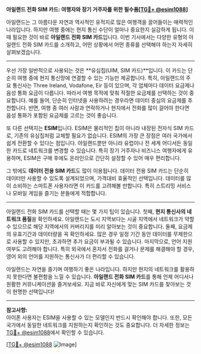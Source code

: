 **아일랜드 전화 SIM 카드: 여행자와 장기 거주자를 위한 필수품[[TG💪+ @esim1088](https://t.me/s/esim1088)]**

아일랜드는 그 아름다운 자연과 역사적인 유적지로 많은 여행객을 끌어들이는 매력적인 나라입니다. 하지만 여행 중에는 현지 통신 수단이 얼마나 중요한지 실감하게 됩니다. 이때 필요한 것이 바로 **아일랜드 전화 SIM 카드**입니다. 이번 기사에서는 다양한 유형의 아일랜드 전화 SIM 카드를 소개하고, 어떤 상황에서 어떤 종류를 선택해야 하는지 자세히 살펴보겠습니다.

---

우선 가장 일반적으로 사용되는 것은 **유심칩(UIM, SIM 카드)**입니다. 이 카드는 단순히 여행 중에 현지 통신망에 연결할 수 있는 기능만 제공합니다. 특히, 아일랜드의 주요 통신사는 Three Ireland, Vodafone, Eir 등이 있으며, 각 업체마다 데이터 요금제나 음성 통화 요금이 다릅니다. 따라서 여행 목적에 맞춰 적절한 요금제를 선택하는 것이 중요합니다. 예를 들어, 단순히 인터넷을 사용하려는 경우라면 데이터 중심의 요금제를 추천합니다. 반면, 여행 중 여러 사람과 연락하거나 현지에서 전화를 많이 걸어야 한다면 음성 통화가 포함된 요금제를 고르는 것이 좋습니다.

또 다른 선택지는 **ESIM**입니다. ESIM은 물리적인 칩이 아니라 내장된 전자식 SIM 카드로, 기존의 유심칩처럼 교체할 필요가 없습니다. ESIM의 가장 큰 장점은 여러 국가에서 쉽게 전환할 수 있다는 점입니다. 아일랜드뿐만 아니라 유럽이나 전 세계 어디서든 동일한 카드로 네트워크를 변경할 수 있습니다. 특히 장기 거주자나 비즈니스 여행자에게 유용하며, ESIM은 구매 후에도 온라인으로 간단히 설정할 수 있어 매우 편리합니다.

그 밖에도 **데이터 전용 SIM 카드**도 많이 이용됩니다. 데이터 전용 SIM 카드는 단순히 데이터만 사용할 수 있도록 설계되었으며, 가격대비 효율적인 선택입니다. 데이터를 많이 소비하는 스마트폰 사용자라면 이 카드를 고려해볼 만합니다. 특히 스트리밍 서비스나 모바일 게임을 즐기는 분들에게 적합합니다.

---

아일랜드 전화 SIM 카드를 선택할 때는 몇 가지 팁이 있습니다. 첫째, **현지 통신사의 네트워크 품질**을 확인하세요. 아일랜드는 도시 지역보다는 시골 지역에서 네트워크가 약할 수 있으므로 해당 지역에서의 커버리지를 미리 알아보는 것이 중요합니다. 둘째, 요금제의 유효기간과 데이터량을 꼭 확인하세요. 많은 경우 일정 기간 동안 데이터를 무제한으로 사용할 수 있지만, 초과하면 추가 요금이 부과될 수 있습니다. 마지막으로, 언어 지원 여부도 고려해야 합니다. 특히 외국에서 혼자서 전화를 걸거나 문제를 해결해야 할 경우, 영어 외의 언어를 지원하는 통신사가 더 편리할 수 있습니다.

아일랜드는 자연을 즐기며 여행하기 좋은 나라입니다. 하지만 현지의 네트워크를 활용하지 못한다면 불편함을 느낄 수 있습니다. **아일랜드 전화 SIM 카드**를 통해 언제 어디서나 원활한 커뮤니케이션을 즐겨보세요. 지금 바로 자신에게 맞는 SIM 카드를 찾아보는 것이 현명한 선택입니다!

---

**참고사항:**  
아이폰 사용자는 ESIM을 사용할 수 있는 모델인지 반드시 확인해야 합니다. 또한, 모든 국가에서 동일한 네트워크를 지원하는지 확인하는 것도 중요합니다. 더 자세한 정보는 [TG💪+ @esim1088](https://t.me/s/esim1088)에서 확인할 수 있습니다.

[[TG💪+ @esim1088](https://t.me/s/esim1088) ![Image](https://i.postimg.cc/Y0z9fWf4/image.png)]